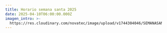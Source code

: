 ```yaml
---
title: Horario semana santa 2025
date: 2025-04-10T06:00:00.000Z
imagen_intro: >-
  https://res.cloudinary.com/novatec/image/upload/v1744304046/SEMANASANTA_1_fvrpei.png
---
```



